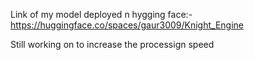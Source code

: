 Link of my model deployed n hygging face:-
https://huggingface.co/spaces/gaur3009/Knight_Engine



Still working on to increase the processign speed
